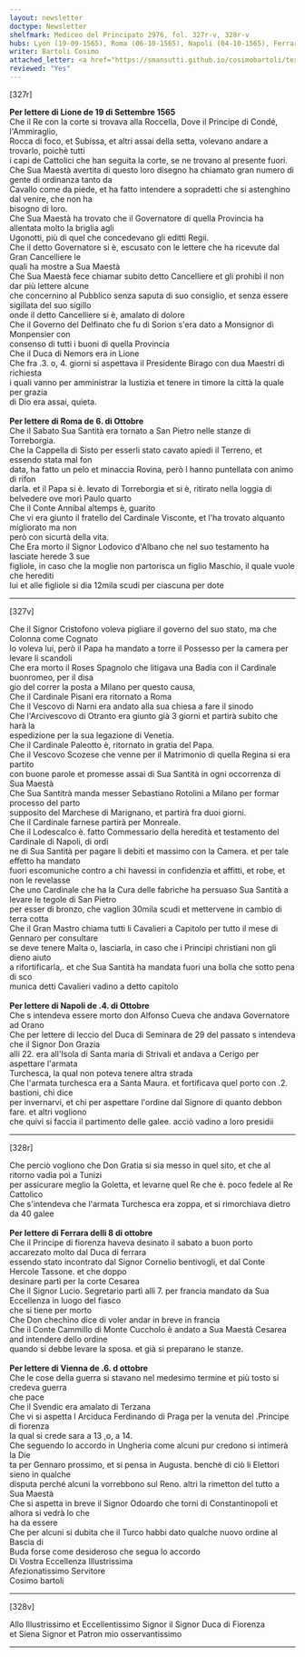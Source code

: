 ```yaml
---
layout: newsletter
doctype: Newsletter
shelfmark: Mediceo del Principato 2976, fol. 327r-v, 328r-v
hubs: Lyon (19-09-1565), Roma (06-10-1565), Napoli (04-10-1565), Ferrara (08-10-1565), Wien (06-10-1565)
writer: Bartoli Cosimo
attached_letter: <a href="https://smansutti.github.io/cosimobartoli/texts/2976_131/">2976_131</a>
reviewed: "Yes"
---
```


[327r]  
  
  
<strong>Per lettere di Lione de 19 di Settembre 1565</strong>  
Che il Re con la corte si trovava alla Roccella, Dove il Principe di Condé, l'Ammiraglio,  
Rocca di foco, et Subissa, et altri assai della setta, volevano andare a trovarlo, poichè tutti  
i capi de Cattolici che han seguita la corte, se ne trovano al presente fuori.  
Che Sua Maestà avertita di questo loro disegno ha chiamato gran numero di gente di ordinanza tanto da  
Cavallo come da piede, et ha fatto intendere a sopradetti che si astenghino dal venire, che non ha  
bisogno di loro.  
Che Sua Maestà ha trovato che il Governatore di quella Provincia ha allentata molto la briglia agli  
Ugonotti, più di quel che concedevano gli editti Regii.  
Che il detto Governatore si è, escusato con le lettere che ha ricevute dal Gran Cancelliere le  
quali ha mostre a Sua Maestà  
Che Sua Maestà fece chiamar subito detto Cancelliere et gli prohibì il non dar più lettere alcune  
che concernino al Pubblico senza saputa di suo consiglio, et senza essere sigillata del suo sigillo  
onde il detto Cancelliere si è, amalato di dolore  
Che il Governo del Delfinato che fu di Sorion s'era dato a Monsignor di Monpensier con  
consenso di tutti i buoni di quella Provincia  
Che il Duca di Nemors era in Lione  
Che fra .3. o, 4. giorni si aspettava il Presidente Birago con dua Maestri di richiesta  
i quali vanno per amministrar la Iustizia et tenere in timore la città la quale per grazia  
di Dio era assai, quieta.  
<br/><strong>Per lettere di Roma de 6. di Ottobre</strong>  
Che il Sabato Sua Santità era tornato a San Pietro nelle stanze di Torreborgia.  
Che la Cappella di Sisto per esserli stato cavato apiedi il Terreno, et essendo stata mal fon  
data, ha fatto un pelo et minaccia Rovina, però l hanno puntellata con animo di rifon  
darla. et il Papa si è. levato di Torreborgia et si è, ritirato nella loggia di  
belvedere ove morì Paulo quarto  
Che il Conte Annibal altemps è, guarito  
Che vi era giunto il fratello del Cardinale Visconte, et l'ha trovato alquanto migliorato ma non  
però con sicurtà della vita.  
Che Era morto il Signor Lodovico d'Albano che nel suo testamento ha lasciate herede 3 sue  
figliole, in caso che la moglie non partorisca un figlio Maschio, il quale vuole che herediti  
lui et alle figliole si dia 12mila scudi per ciascuna per dote  
  
---  

[327v]  
  
  
Che il Signor Cristofono voleva pigliare il governo del suo stato, ma che Colonna come Cognato  
lo voleva lui, però il Papa ha mandato a torre il Possesso per la camera per levare li scandoli  
Che era morto il Roses Spagnolo che litigava una Badia con il Cardinale buonromeo, per il disa  
gio del correr la posta a Milano per questo causa,  
Che il Cardinale Pisani era ritornato a Roma  
Che il Vescovo di Narni era andato alla sua chiesa a fare il sinodo  
Che l'Arcivescovo di Otranto era giunto già 3 giorni et partirà subito che harà la  
espedizione per la sua legazione di Venetia.  
Che il Cardinale Paleotto è, ritornato in gratia del Papa.  
Che il Vescovo Scozese che venne per il Matrimonio di quella Regina si era partito  
con buone parole et promesse assai di Sua Santità in ogni occorrenza di Sua Maestà  
Che Sua Santitrà manda messer Sebastiano Rotolini a Milano per formar processo del parto  
supposito del Marchese di Marignano, et partirà fra duoi giorni.  
Che il Cardinale farnese partirà per Monreale.  
Che il Lodescalco è. fatto Commessario della heredità et testamento del Cardinale di Napoli, di ordi  
ne di Sua Santità per pagare li debiti et massimo con la Camera. et per tale effetto ha mandato  
fuori escomuniche contro a chi havessi in confidenzia et affitti, et robe, et non le revelasse  
Che uno Cardinale che ha la Cura delle fabriche ha persuaso Sua Santità a levare le tegole di San Pietro  
per esser di bronzo, che vaglion 30mila scudi et mettervene in cambio di terra cotta  
Che il Gran Mastro chiama tutti li Cavalieri a Capitolo per tutto il mese di Gennaro per consultare  
se deve tenere Malta o, lasciarla, in caso che i Principi christiani non gli dieno aiuto  
a rifortificarla,. et che Sua Santità ha mandata fuori una bolla che sotto pena di sco  
munica detti Cavalieri vadino a detto capitolo  
<br/><strong>Per lettere di Napoli de .4. di Ottobre</strong>  
Che s intendeva essere morto don Alfonso Cueva che andava Governatore ad Orano  
Che per lettere di leccio del Duca di Seminara de 29 del passato s intendeva che il Signor Don Grazia  
alli 22. era all'Isola di Santa maria di Strivali et andava a Cerigo per aspettare l'armata  
Turchesca, la qual non poteva tenere altra strada  
Che l'armata turchesca era a Santa Maura. et fortificava quel porto con .2. bastioni, chi dice  
per invernarvi, et chi per aspettare l'ordine dal Signore di quanto debbon fare. et altri vogliono  
che quivi si faccia il partimento delle galee. acciò vadino a loro presidii  
  
---  

[328r]  
  
  
Che perciò vogliono che Don Gratia si sia messo in quel sito, et che al ritorno vadia poi a Tunizi  
per assicurare meglio la Goletta, et levarne quel Re che è. poco fedele al Re Cattolico  
Che s'intendeva che l'armata Turchesca era zoppa, et si rimorchiava dietro da 40 galee  
<br/><strong>Per lettere di Ferrara delli 8 di ottobre</strong>  
Che il Principe di fiorenza haveva desinato il sabato a buon porto accarezato molto dal Duca di ferrara  
essendo stato incontrato dal Signor Cornelio bentivogli, et dal Conte Hercole Tassone. et che doppo  
desinare partì per la corte Cesarea  
Che il Signor Lucio. Segretario partì alli 7. per francia mandato da Sua Eccellenza in luogo del fiasco  
che si tiene per morto  
Che Don chechino dice di voler andar in breve in francia  
Che il Conte Cammillo di Monte Cuccholo è andato a Sua Maestà Cesarea and intendere dello ordine  
quando si debbe levare la sposa. et già si preparano le stanze.  
<br/><strong>Per lettere di Vienna de .6. d ottobre</strong>  
Che le cose della guerra si stavano nel medesimo termine et più tosto si credeva guerra  
che pace  
Che il Svendic era amalato di Terzana  
Che vi si aspetta l Arciduca Ferdinando di Praga per la venuta del .Principe di fiorenza  
la qual si crede sara a 13 ,o, a 14.  
Che seguendo lo accordo in Ungheria come alcuni pur credono si intimerà la Die  
ta per Gennaro prossimo, et si pensa in Augusta. benchè di ciò li Elettori sieno in qualche  
disputa perché alcuni la vorrebbono sul Reno. altri la rimetton del tutto a Sua Maestà  
Che si aspetta in breve il Signor Odoardo che torni di Constantinopoli et alhora si vedrà lo che  
ha da essere  
Che per alcuni si dubita che il Turco habbi dato qualche nuovo ordine al Bascia di  
Buda forse come desideroso che segua lo accordo  
Di Vostra Eccellenza Illustrissima  
Afezionatissimo Servitore  
Cosimo bartoli  
  
---  

[328v]  
  
  
Allo Illustrissimo et Eccellentissimo Signor il Signor Duca di Fiorenza  
et Siena Signor et Patron mio osservantissimo  
  
---  

